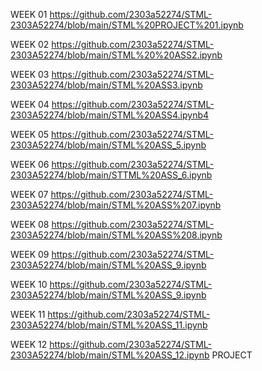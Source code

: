 WEEK 01
https://github.com/2303a52274/STML-2303A52274/blob/main/STML%20PROJECT%201.ipynb

WEEK 02
https://github.com/2303a52274/STML-2303A52274/blob/main/STML%20%20ASS2.ipynb

WEEK 03
https://github.com/2303a52274/STML-2303A52274/blob/main/STML%20ASS3.ipynb

WEEK 04
https://github.com/2303a52274/STML-2303A52274/blob/main/STML%20ASS4.ipynb4

WEEK 05
https://github.com/2303a52274/STML-2303A52274/blob/main/STML%20ASS_5.ipynb

WEEK 06
https://github.com/2303a52274/STML-2303A52274/blob/main/STTML%20ASS_6.ipynb

WEEK 07
https://github.com/2303a52274/STML-2303A52274/blob/main/STML%20ASS%207.ipynb

WEEK 08
https://github.com/2303a52274/STML-2303A52274/blob/main/STML%20ASS%208.ipynb

WEEK 09
https://github.com/2303a52274/STML-2303A52274/blob/main/STML%20ASS_9.ipynb

WEEK 10
https://github.com/2303a52274/STML-2303A52274/blob/main/STML%20ASS_9.ipynb

WEEK 11
https://github.com/2303a52274/STML-2303A52274/blob/main/STML%20ASS_11.ipynb

WEEK 12
https://github.com/2303a52274/STML-2303A52274/blob/main/STML%20ASS_12.ipynb
PROJECT


